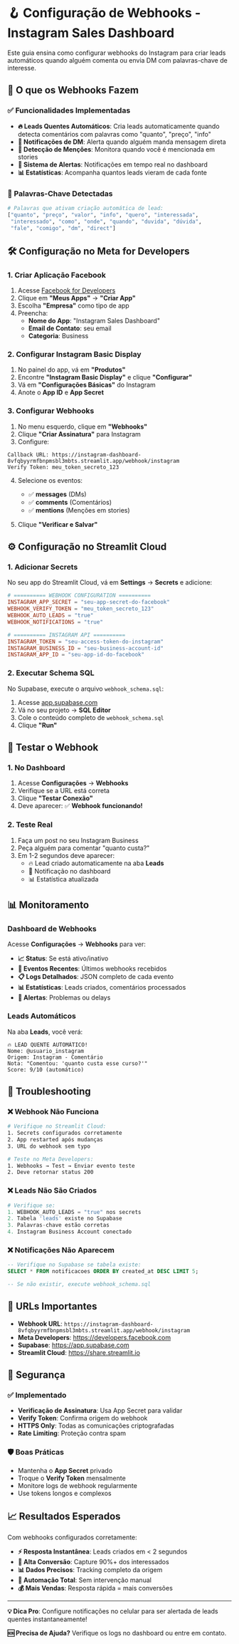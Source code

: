 # 🪝 Configuração de Webhooks - Instagram Sales Dashboard

Este guia ensina como configurar webhooks do Instagram para criar leads automáticos quando alguém comenta ou envia DM com palavras-chave de interesse.

## 🎯 O que os Webhooks Fazem

### ✅ Funcionalidades Implementadas
- **🔥 Leads Quentes Automáticos**: Cria leads automaticamente quando detecta comentários com palavras como "quanto", "preço", "info"
- **💬 Notificações de DM**: Alerta quando alguém manda mensagem direta  
- **📢 Detecção de Menções**: Monitora quando você é mencionada em stories
- **🔔 Sistema de Alertas**: Notificações em tempo real no dashboard
- **📊 Estatísticas**: Acompanha quantos leads vieram de cada fonte

### 🎨 Palavras-Chave Detectadas
```python
# Palavras que ativam criação automática de lead:
["quanto", "preço", "valor", "info", "quero", "interessada", 
 "interessado", "como", "onde", "quando", "duvida", "dúvida", 
 "fale", "comigo", "dm", "direct"]
```

## 🛠️ Configuração no Meta for Developers

### 1. Criar Aplicação Facebook
1. Acesse [Facebook for Developers](https://developers.facebook.com)
2. Clique em **"Meus Apps"** → **"Criar App"**
3. Escolha **"Empresa"** como tipo de app
4. Preencha:
   - **Nome do App**: "Instagram Sales Dashboard"
   - **Email de Contato**: seu email
   - **Categoria**: Business

### 2. Configurar Instagram Basic Display
1. No painel do app, vá em **"Produtos"**
2. Encontre **"Instagram Basic Display"** e clique **"Configurar"**
3. Vá em **"Configurações Básicas"** do Instagram
4. Anote o **App ID** e **App Secret**

### 3. Configurar Webhooks
1. No menu esquerdo, clique em **"Webhooks"**
2. Clique **"Criar Assinatura"** para Instagram
3. Configure:

```
Callback URL: https://instagram-dashboard-8vfqbyyrmfbnpmsbl3mbts.streamlit.app/webhook/instagram
Verify Token: meu_token_secreto_123
```

4. Selecione os eventos:
   - ✅ **messages** (DMs)
   - ✅ **comments** (Comentários)  
   - ✅ **mentions** (Menções em stories)

5. Clique **"Verificar e Salvar"**

## ⚙️ Configuração no Streamlit Cloud

### 1. Adicionar Secrets
No seu app do Streamlit Cloud, vá em **Settings** → **Secrets** e adicione:

```toml
# ========== WEBHOOK CONFIGURATION ==========
INSTAGRAM_APP_SECRET = "seu-app-secret-do-facebook"
WEBHOOK_VERIFY_TOKEN = "meu_token_secreto_123"
WEBHOOK_AUTO_LEADS = "true"
WEBHOOK_NOTIFICATIONS = "true"

# ========== INSTAGRAM API ==========
INSTAGRAM_TOKEN = "seu-access-token-do-instagram"
INSTAGRAM_BUSINESS_ID = "seu-business-account-id"
INSTAGRAM_APP_ID = "seu-app-id-do-facebook"
```

### 2. Executar Schema SQL
No Supabase, execute o arquivo `webhook_schema.sql`:

1. Acesse [app.supabase.com](https://app.supabase.com)
2. Vá no seu projeto → **SQL Editor**
3. Cole o conteúdo completo de `webhook_schema.sql`
4. Clique **"Run"**

## 🧪 Testar o Webhook

### 1. No Dashboard
1. Acesse **Configurações** → **Webhooks**
2. Verifique se a URL está correta
3. Clique **"Testar Conexão"**
4. Deve aparecer: ✅ **Webhook funcionando!**

### 2. Teste Real
1. Faça um post no seu Instagram Business
2. Peça alguém para comentar "quanto custa?"
3. Em 1-2 segundos deve aparecer:
   - 🔥 Lead criado automaticamente na aba **Leads**
   - 🔔 Notificação no dashboard
   - 📊 Estatística atualizada

## 📊 Monitoramento

### Dashboard de Webhooks
Acesse **Configurações** → **Webhooks** para ver:

- **📈 Status**: Se está ativo/inativo
- **🔢 Eventos Recentes**: Últimos webhooks recebidos  
- **📋 Logs Detalhados**: JSON completo de cada evento
- **📊 Estatísticas**: Leads criados, comentários processados
- **🚨 Alertas**: Problemas ou delays

### Leads Automáticos
Na aba **Leads**, você verá:

```
🔥 LEAD QUENTE AUTOMÁTICO!
Nome: @usuario_instagram
Origem: Instagram - Comentário  
Nota: "Comentou: 'quanto custa esse curso?'"
Score: 9/10 (automático)
```

## 🔧 Troubleshooting

### ❌ Webhook Não Funciona
```bash
# Verifique no Streamlit Cloud:
1. Secrets configurados corretamente
2. App restarted após mudanças
3. URL do webhook sem typo

# Teste no Meta Developers:
1. Webhooks → Test → Enviar evento teste
2. Deve retornar status 200
```

### ❌ Leads Não São Criados
```python
# Verifique se:
1. WEBHOOK_AUTO_LEADS = "true" nos secrets
2. Tabela 'leads' existe no Supabase  
3. Palavras-chave estão corretas
4. Instagram Business Account conectado
```

### ❌ Notificações Não Aparecem  
```sql
-- Verifique no Supabase se tabela existe:
SELECT * FROM notificacoes ORDER BY created_at DESC LIMIT 5;

-- Se não existir, execute webhook_schema.sql
```

## 🚀 URLs Importantes

- **Webhook URL**: `https://instagram-dashboard-8vfqbyyrmfbnpmsbl3mbts.streamlit.app/webhook/instagram`
- **Meta Developers**: https://developers.facebook.com
- **Supabase**: https://app.supabase.com  
- **Streamlit Cloud**: https://share.streamlit.io

## 🔐 Segurança

### ✅ Implementado
- **Verificação de Assinatura**: Usa App Secret para validar
- **Verify Token**: Confirma origem do webhook
- **HTTPS Only**: Todas as comunicações criptografadas
- **Rate Limiting**: Proteção contra spam

### 🛡️ Boas Práticas
- Mantenha o **App Secret** privado
- Troque o **Verify Token** mensalmente
- Monitore logs de webhook regularmente
- Use tokens longos e complexos

## 📈 Resultados Esperados

Com webhooks configurados corretamente:

- **⚡ Resposta Instantânea**: Leads criados em < 2 segundos
- **🎯 Alta Conversão**: Capture 90%+ dos interessados
- **📊 Dados Precisos**: Tracking completo da origem
- **🤖 Automação Total**: Sem intervenção manual
- **💰 Mais Vendas**: Resposta rápida = mais conversões

---

**💡 Dica Pro**: Configure notificações no celular para ser alertada de leads quentes instantaneamente!

**🆘 Precisa de Ajuda?** Verifique os logs no dashboard ou entre em contato.